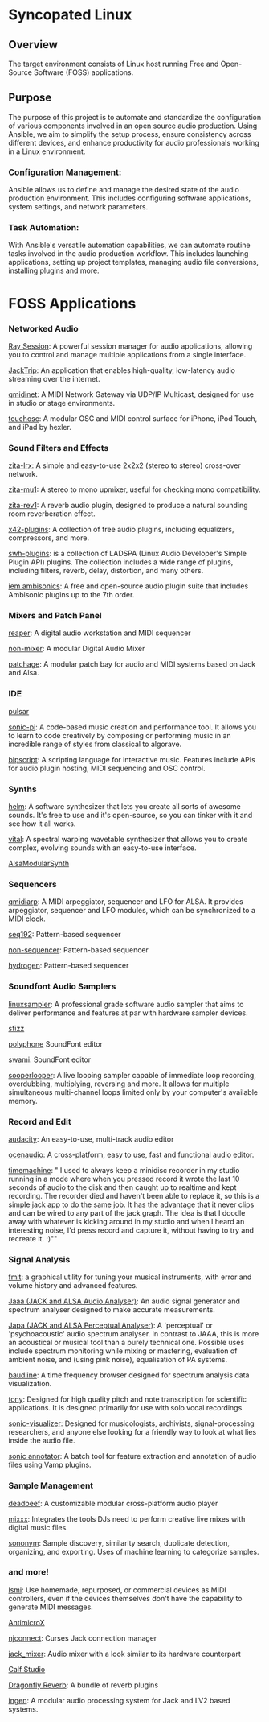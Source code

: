 # Syncopated Linux

## Overview

The target environment consists of Linux host running Free and Open-Source Software (FOSS) applications.

## Purpose

The purpose of this project is to automate and standardize the configuration of various components involved in an open source audio production. Using Ansible, we aim to simplify the setup process, ensure consistency across different devices, and enhance productivity for audio professionals working in a Linux environment.

### Configuration Management:

Ansible allows us to define and manage the desired state of the audio production environment. This includes configuring software applications, system settings, and network parameters.

### Task Automation:

With Ansible's versatile automation capabilities, we can automate routine tasks involved in the audio production workflow. This includes launching applications, setting up project templates, managing audio file conversions, installing plugins and more.


# FOSS Applications

### Networked Audio

[Ray Session](https://github.com/Houston4444/RaySession): A powerful session manager for audio applications, allowing you to control and manage multiple applications from a single interface.

[JackTrip](https://www.jacktrip.com/): An application that enables high-quality, low-latency audio streaming over the internet.

[qmidinet](https://qmidinet.sourceforge.io/): A MIDI Network Gateway via UDP/IP Multicast, designed for use in studio or stage environments.

[touchosc](https://hexler.net/touchosc): A modular OSC and MIDI control surface for iPhone, iPod Touch, and iPad by hexler.

### Sound Filters and Effects
[zita-lrx](https://manpages.ubuntu.com/manpages/xenial/man1/zita-lrx.1.html): A simple and easy-to-use 2x2x2 (stereo to stereo) cross-over network.

[zita-mu1](https://kokkinizita.linuxaudio.org/linuxaudio/zita-mu1-doc/quickguide.html): A stereo to mono upmixer, useful for checking mono compatibility.

[zita-rev1](https://kokkinizita.linuxaudio.org/linuxaudio/zita-rev1-doc/quickguide.html): A reverb audio plugin, designed to produce a natural sounding room reverberation effect.

[x42-plugins](http://x42-plugins.com/x42/): A collection of free audio plugins, including equalizers, compressors, and more.

[swh-plugins](http://plugin.org.uk/ladspa-swh/docs/ladspa-swh.html): is a collection of LADSPA (Linux Audio Developer's Simple Plugin API) plugins. The collection includes a wide range of plugins, including filters, reverb, delay, distortion, and many others.

[iem ambisonics](https://plugins.iem.at/): A free and open-source audio plugin suite that includes Ambisonic plugins up to the 7th order.

### Mixers and Patch Panel
[reaper](https://reaper.fm): A digital audio workstation and MIDI sequencer

[non-mixer](http://non.tuxfamily.org/wiki/Non%20Mixer): A modular Digital Audio Mixer

[patchage](https://drobilla.net/software/patchage.html): A modular patch bay for audio and MIDI systems based on Jack and Alsa.

### IDE
[pulsar](https://pulsar-edit.dev/)

[sonic-pi](https://sonic-pi.net/): A code-based music creation and performance tool. It allows you to learn to code creatively by composing or performing music in an incredible range of styles from classical to algorave.

[bipscript](http://bipscript.org): A scripting language for interactive music. Features include APIs for audio plugin hosting, MIDI sequencing and OSC control.

### Synths
[helm](https://tytel.org/helm/): A software synthesizer that lets you create all sorts of awesome sounds. It's free to use and it's open-source, so you can tinker with it and see how it all works.

[vital](https://vital.audio/): A spectral warping wavetable synthesizer that allows you to create complex, evolving sounds with an easy-to-use interface.

[AlsaModularSynth](https://alsamodular.sourceforge.net/)

### Sequencers
[qmidiarp](https://qmidiarp.sourceforge.net/): A MIDI arpeggiator, sequencer and LFO for ALSA. It provides arpeggiator, sequencer and LFO modules, which can be synchronized to a MIDI clock.

[seq192](https://github.com/jean-emmanuel/seq192): Pattern-based sequencer

[non-sequencer](http://non.tuxfamily.org/wiki/index.php?page=Non%20Sequencer): Pattern-based sequencer

[hydrogen](http://hydrogen-music.org/): Pattern-based sequencer

### Soundfont Audio Samplers
[linuxsampler](https://www.linuxsampler.org/): A professional grade software audio sampler that aims to deliver performance and features at par with hardware sampler devices.

[sfizz](https://sfz.tools/sfizz/)

[polyphone](https://www.polyphone-soundfonts.com/) SoundFont editor

[swami](http://www.swamiproject.org/): SoundFont editor

[sooperlooper](http://sonosaurus.com/sooperlooper/): A live looping sampler capable of immediate loop recording, overdubbing, multiplying, reversing and more. It allows for multiple simultaneous multi-channel loops limited only by your computer's available memory.

### Record and Edit
[audacity](https://www.audacityteam.org/): An easy-to-use, multi-track audio editor

[ocenaudio](https://www.ocenaudio.com/): A cross-platform, easy to use, fast and functional audio editor.

[timemachine](http://plugin.org.uk/timemachine/): " I used to always keep a minidisc recorder in my studio running in a mode where when you pressed record it wrote the last 10 seconds of audio to the disk and then caught up to realtime and kept recording. The recorder died and haven't been able to replace it, so this is a simple jack app to do the same job. It has the advantage that it never clips and can be wired to any part of the jack graph. The idea is that I doodle away with whatever is kicking around in my studio and when I heard an interesting noise, I'd press record and capture it, without having to try and recreate it. :)""



### Signal Analysis
[fmit](https://gillesdegottex.github.io/fmit/ss.html): a graphical utility for tuning your musical instruments, with error and volume history and advanced features.

[Jaaa (JACK and ALSA Audio Analyser)](http://kokkinizita.linuxaudio.org/linuxaudio/jaaa-pict.html): An audio signal generator and spectrum analyser designed to make accurate measurements.


[Japa (JACK and ALSA Perceptual Analyser)](http://kokkinizita.linuxaudio.org/linuxaudio/japa-pict.html): A 'perceptual' or 'psychoacoustic' audio spectrum analyser. In contrast to JAAA, this is more an acoustical or musical tool than a purely technical one. Possible uses include spectrum monitoring while mixing or mastering, evaluation of ambient noise, and (using pink noise), equalisation of PA systems.

[baudline](https://www.baudline.com/): A time frequency browser designed for spectrum analysis data visualization.

[tony](https://www.sonicvisualiser.org/tony/): Designed for high quality pitch and note transcription for scientific applications. It is designed primarily for use with solo vocal recordings.

[sonic-visualizer](https://www.sonicvisualiser.org/): Designed for musicologists, archivists, signal-processing researchers, and anyone else looking for a friendly way to look at what lies inside the audio file.

[sonic annotator](https://vamp-plugins.org/sonic-annotator/): A batch tool for feature extraction and annotation of audio files using Vamp plugins.


### Sample Management
[deadbeef](https://deadbeef.sourceforge.io/): A customizable modular cross-platform audio player

[mixxx](mixxx.org): Integrates the tools DJs need to perform creative live mixes with digital music files.

[sononym](https://www.sononym.net/): Sample discovery, similarity search, duplicate detection, organizing, and exporting. Uses of machine learning to categorize samples.

### and more!

[lsmi](https://lsmi-all.sourceforge.net/): Use homemade, repurposed, or commercial devices as MIDI controllers, even if the devices themselves don't have the capability to generate MIDI messages.

[AntimicroX](https://antimicrox.github.io/)

[njconnect](https://sourceforge.net/projects/njconnect/): Curses Jack connection manager

[jack_mixer](https://rdio.space/jackmixer/): Audio mixer with a look similar to its hardware counterpart

[Calf Studio](https://calf-studio-gear.org/)

[Dragonfly Reverb](https://michaelwillis.github.io/dragonfly-reverb/): A bundle of reverb plugins

[ingen](http://drobilla.net/software/ingen.html): A modular audio processing system for Jack and LV2 based systems.
